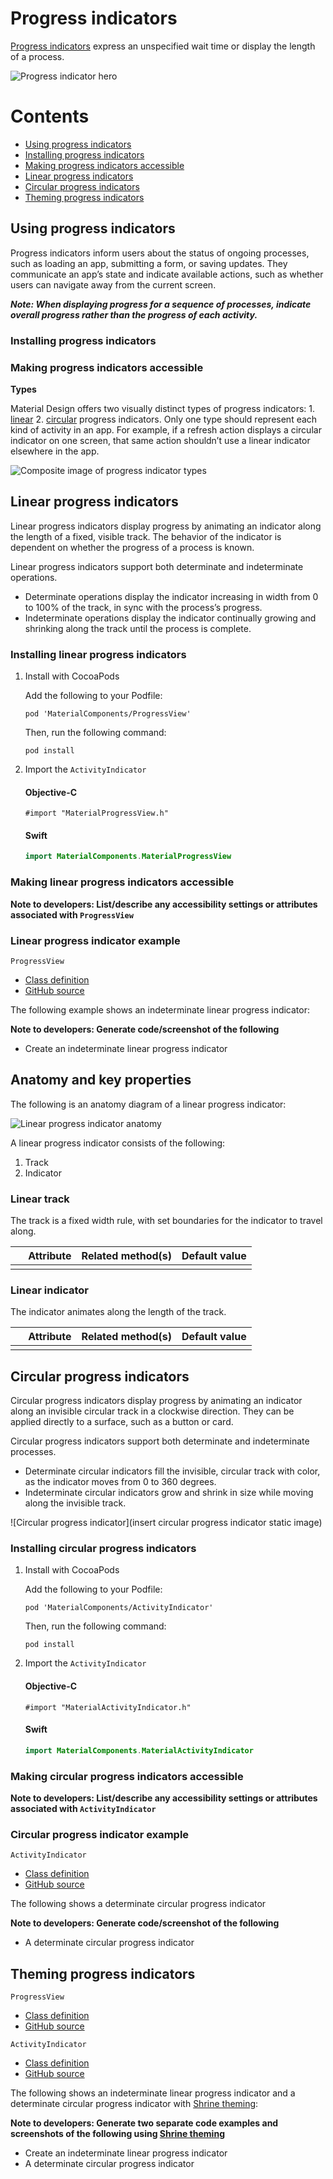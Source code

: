 <!--docs:
title: "Material progress indicators"
layout: detail
section: components
excerpt: "Progress indicators express an unspecified wait time or display the length of a process."
iconId: 
path: /catalog/material-progress-indicators/
-->

# Progress indicators

[Progress indicators](https://material.io/components/progress-indicators) express an unspecified wait time or display the length of a process.


![Progress indicator hero](assets/hero-1.gif)

# Contents

* [Using progress indicators](#using-progress-indicators)
* [Installing progress indicators](#installing-progress-indicators)
* [Making progress indicators accessible](#making-progress-indicators-accessible)
* [Linear progress indicators](#linear-progress-indicators)
* [Circular progress indicators](#circular-progress-indicators)
* [Theming progress indicators](#theming-progress-indicators)

## Using progress indicators

Progress indicators inform users about the status of ongoing processes, such as loading an app, submitting a form, or saving updates. They communicate an app’s state and indicate available actions, such as whether users can navigate away from the current screen.



_**Note: When displaying progress for a sequence of processes, indicate overall progress rather than the progress of each activity.**_

### Installing progress indicators

### Making progress indicators accessible

**Types**

Material Design offers two visually distinct types of progress indicators:  1. [linear](#linear-progress-indicators) 2. [circular](#circular-progress-indicators) progress indicators. Only one type should represent each kind of activity in an app. For example, if a refresh action displays a circular indicator on one screen, that same action shouldn’t use a linear indicator elsewhere in the app.

![Composite image of progress indicator types](assets/composite-1.gif)

## Linear progress indicators

Linear progress indicators display progress by animating an indicator along the length of a fixed, visible track. The behavior of the indicator is dependent on whether the progress of a process is known.


Linear progress indicators support both determinate and indeterminate operations.
* Determinate operations display the indicator increasing in width from 0 to 100% of the track, in sync with the process’s progress.
* Indeterminate operations display the indicator continually growing and shrinking along the track until the process is complete.


### Installing linear progress indicators

1. Install with CocoaPods

    Add the following to your Podfile:
    ```
    pod 'MaterialComponents/ProgressView'
    ```

    Then, run the following command:
    ```
    pod install
    ```
1. Import the `ActivityIndicator`

    <!--<div class="material-code-render" markdown="1">-->

    #### Objective-C
    ```objc
    #import "MaterialProgressView.h"
    ```
    #### Swift
    ```swift
    import MaterialComponents.MaterialProgressView
    ```
    <!--</div>-->


### Making linear progress indicators accessible

**Note to developers: List/describe any accessibility settings or attributes associated with `ProgressView`**



### Linear progress indicator example


`ProgressView`
* [Class definition](https://material.io/components/ios/catalog/progress-indicators/progress-views/api-docs/Classes/MDCProgressView.html)
* [GitHub source](https://github.com/material-components/material-components-ios/tree/develop/components/ProgressView)

The following example shows an indeterminate linear progress indicator:

**Note to developers: Generate code/screenshot of the following**
* Create an indeterminate linear progress indicator



## Anatomy and key properties

The following is an anatomy diagram of a linear progress indicator:

![Linear progress indicator anatomy](assets/LinearProgress_anatomy.png)

A linear progress indicator consists of the following:
1. Track
2. Indicator

### Linear track
The track is a fixed width rule, with set boundaries for the indicator to travel along.

&nbsp;         | Attribute                | Related method(s)                 | Default value
-------------- | ------------------------ | --------------------------------- | -------------
 | | |

### Linear indicator
The indicator animates along the length of the track.

&nbsp;         | Attribute                | Related method(s)                 | Default value
-------------- | ------------------------ | --------------------------------- | -------------
 | | |

## Circular progress indicators

Circular progress indicators display progress by animating an indicator along an invisible circular track in a clockwise direction. They can be applied directly to a surface, such as a button or card.


Circular progress indicators support both determinate and indeterminate processes.
* Determinate circular indicators fill the invisible, circular track with color, as the indicator moves from 0 to 360 degrees.
* Indeterminate circular indicators grow and shrink in size while moving along the invisible track.

![Circular progress indicator](insert circular progress indicator static image)

### Installing circular progress indicators

1. Install with CocoaPods

    Add the following to your Podfile:
    ```
    pod 'MaterialComponents/ActivityIndicator'
    ```

    Then, run the following command:
    ```
    pod install
    ```
1. Import the `ActivityIndicator`

    <!--<div class="material-code-render" markdown="1">-->

    #### Objective-C
    ```objc
    #import "MaterialActivityIndicator.h"
    ```
    #### Swift
    ```swift
    import MaterialComponents.MaterialActivityIndicator
    ```
    <!--</div>-->


### Making circular progress indicators accessible

**Note to developers: List/describe any accessibility settings or attributes associated with `ActivityIndicator`**



### Circular progress indicator example


`ActivityIndicator`
* [Class definition](https://material.io/develop/ios/components/progress-indicators/activity-indicators/api-docs/Classes/MDCActivityIndicator.html)
* [GitHub source](https://github.com/material-components/material-components-ios/tree/develop/components/ActivityIndicator)

The following shows a determinate circular progress indicator

**Note to developers: Generate code/screenshot of the following**
* A determinate circular progress indicator

## Theming progress indicators

`ProgressView`
* [Class definition](https://material.io/components/ios/catalog/progress-indicators/progress-views/api-docs/Classes/MDCProgressView.html)
* [GitHub source](https://github.com/material-components/material-components-ios/tree/develop/components/ProgressView)

`ActivityIndicator`
* [Class definition](https://material.io/develop/ios/components/progress-indicators/activity-indicators/api-docs/Classes/MDCActivityIndicator.html)
* [GitHub source](https://github.com/material-components/material-components-ios/tree/develop/components/ActivityIndicator)


The following shows an indeterminate linear progress indicator and a determinate circular progress indicator with [Shrine theming](https://material.io/design/material-studies/shrine.html):

**Note to developers: Generate two separate code examples and screenshots of the following using [Shrine theming](https://material.io/design/material-studies/shrine.html)**
* Create an indeterminate linear progress indicator
* A determinate circular progress indicator

